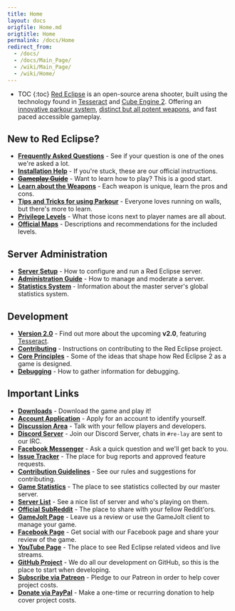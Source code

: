 ```yaml
---
title: Home
layout: docs
origfile: Home.md
origtitle: Home
permalink: /docs/Home
redirect_from:
  - /docs/
  - /docs/Main_Page/
  - /wiki/Main_Page/
  - /wiki/Home/
---
```

* TOC
{:toc}
[Red Eclipse](/) is an open-source arena shooter, built using the technology found in [Tesseract](http://tesseract.gg/) and [Cube Engine 2](http://cubeengine.com/). Offering an [innovative parkour system](Parkour-Guide), [distinct but all potent weapons](Weapons-Guide), and fast paced accessible gameplay.

## New to Red Eclipse?
- **[Frequently Asked Questions](FAQ)** - See if your question is one of the ones we're asked a lot.
- **[Installation Help](Install-Guide)** - If you're stuck, these are our official instructions.
- **~~[Gameplay Guide](Gameplay-Guide)~~** - Want to learn how to play? This is a good start.
- **[Learn about the Weapons](Weapons-Guide)** - Each weapon is unique, learn the pros and cons.
- **[Tips and Tricks for using Parkour](Parkour-Guide)** - Everyone loves running on walls, but there's more to learn.
- **[Privilege Levels](Privileges)** - What those icons next to player names are all about.
- **[Official Maps](Official-Maps)** - Descriptions and recommendations for the included levels.

## Server Administration
- **[Server Setup](Server-Setup)** - How to configure and run a Red Eclipse server.
- **[Administration Guide](Admin-Guide)** - How to manage and moderate a server.
- **[Statistics System](Statistics-System)** - Information about the master server's global statistics system.

## Development
- **[Version 2.0](Information-for-v2)** - Find out more about the upcoming **v2.0**, featuring [Tesseract](http://tesseract.gg/).
- **[Contributing](Contributing)** - Instructions on contributing to the Red Eclipse project.
- **[Core Principles](Core-Principles)** - Some of the ideas that shape how Red Eclipse 2 as a game is designed.
- **[Debugging](Debug)** - How to gather information for debugging.

## Important Links
- **[Downloads](/download)** - Download the game and play it!
- **[Account Application](/apply)** - Apply for an account to identify yourself.
- **[Discussion Area](/discuss)** - Talk with your fellow players and developers.
- **[Discord Server](/discord)** - Join our Discord Server, chats in `#re-lay` are sent to our IRC.
- **[Facebook Messenger](/messenger)** - Ask a quick question and we'll get back to you.
- **[Issue Tracker](/issues)** - The place for bug reports and approved feature requests.
- **[Contribution Guidelines](/contribute)** - See our rules and suggestions for contributing.
- **[Game Statistics](/stats)** - The place to see statistics collected by our master server.
- **[Server List](/servers)** - See a nice list of server and who's playing on them.
- **[Official SubReddit](/reddit)** - The place to share with your fellow Reddit'ors.
- **[GameJolt Page](/gamejolt)** - Leave us a review or use the GameJolt client to manage your game.
- **[Facebook Page](/facebook)** - Get social with our Facebook page and share your review of the game.
- **[YouTube Page](/youtube)** - The place to see Red Eclipse related videos and live streams.
- **[GitHub Project](/github)** - We do all our development on GitHub, so this is the place to start when developing.
- **[Subscribe via Patreon](/patreon)** - Pledge to our Patreon in order to help cover project costs.
- **[Donate via PayPal](/paypal)** - Make a one-time or recurring donation to help cover project costs.
